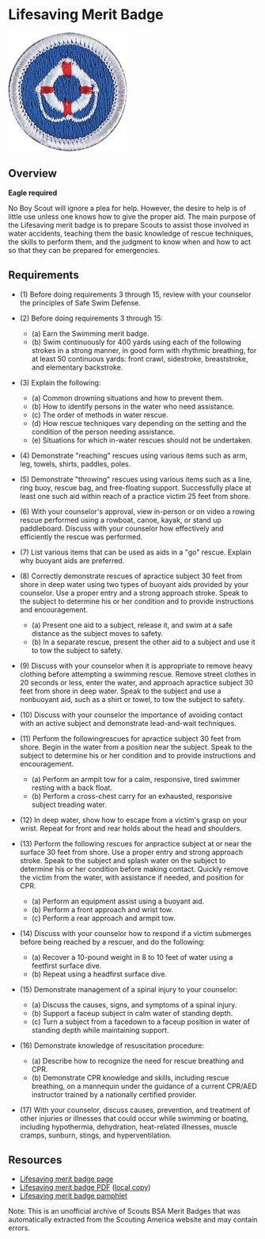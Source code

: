 

# Lifesaving Merit Badge

![Lifesaving Merit Badge](images/lifesaving-merit-badge.jpg)

## Overview

**Eagle required**

No Boy Scout will ignore a plea for help. However, the desire to help is of little use unless one knows how to give the proper aid. The main purpose of the Lifesaving merit badge is to prepare Scouts to assist those involved in water accidents, teaching them the basic knowledge of rescue techniques, the skills to perform them, and the judgment to know when and how to act so that they can be prepared for emergencies.

## Requirements

* (1) Before doing requirements 3 through 15, review with your counselor the principles of Safe Swim Defense.
* (2) Before doing requirements 3 through 15:
    * (a) Earn the Swimming merit badge.
    * (b) Swim continuously for 400 yards using each of the following strokes in a strong manner, in good form with rhythmic breathing, for at least 50 continuous yards: front crawl, sidestroke, breaststroke, and elementary backstroke.


* (3) Explain the following:
    * (a) Common drowning situations and how to prevent them.
    * (b) How to identify persons in the water who need assistance.
    * (c) The order of methods in water rescue.
    * (d) How rescue techniques vary depending on the setting and the condition of the person needing assistance.
    * (e) Situations for which in-water rescues should not be undertaken.


* (4) Demonstrate "reaching" rescues using various items such as arm, leg, towels, shirts, paddles, poles.
* (5) Demonstrate "throwing" rescues using various items such as a line, ring buoy, rescue bag, and free-floating support. Successfully place at least one such aid within reach of a practice victim 25 feet from shore.
* (6) With your counselor's approval, view in-person or on video a rowing rescue performed using a rowboat, canoe, kayak, or stand up paddleboard. Discuss with your counselor how effectively and efficiently the rescue  was performed.
* (7) List various items that can be used as aids in a "go" rescue. Explain why buoyant aids are preferred.
* (8) Correctly demonstrate rescues of apractice subject 30 feet from shore in deep water using two types of buoyant aids provided by your counselor. Use a proper entry and a strong approach stroke. Speak to the subject to determine his or her condition and to provide instructions and encouragement.
    * (a) Present one aid to a subject, release it, and swim at a safe distance as the subject moves to safety.
    * (b) In a separate rescue, present the other aid to a subject and use it to tow the subject to safety.


* (9) Discuss with your counselor when it is appropriate to remove heavy clothing before attempting a swimming rescue. Remove street clothes in 20 seconds or less, enter the water, and approach apractice subject 30 feet from shore in deep water. Speak to the subject and use a nonbuoyant aid, such as a shirt or towel, to tow the subject to safety.
* (10) Discuss with your counselor the importance of avoiding contact with an active subject and demonstrate lead-and-wait techniques.
* (11) Perform the followingrescues for apractice subject  30 feet from shore. Begin in the water from a position near the subject.  Speak to the subject to determine his or her condition and to provide  instructions and encouragement.
    * (a) Perform an armpit tow for a calm, responsive, tired swimmer resting with a back float.
    * (b) Perform a cross-chest carry for an exhausted, responsive subject treading water.


* (12) In deep water, show how to escape from a victim's grasp on your wrist. Repeat for front and rear holds about the head and shoulders.
* (13) Perform the following rescues for anpractice subject at or near the surface 30 feet from shore. Use a proper entry and strong approach stroke. Speak to the subject and splash water on the subject to determine his or her condition before making contact. Quickly remove the victim from the water, with assistance if needed, and position for CPR.
    * (a) Perform an equipment assist using a buoyant aid.
    * (b) Perform a front approach and wrist tow.
    * (c) Perform a rear approach and armpit tow.


* (14) Discuss with your counselor how to respond if a victim submerges before being reached by a rescuer, and do the following:
    * (a) Recover a 10-pound weight in 8 to 10 feet of water using a feetfirst surface dive.
    * (b) Repeat using a headfirst surface dive.


* (15) Demonstrate management of a spinal injury to your  counselor:
    * (a) Discuss the causes, signs, and symptoms of a spinal injury.
    * (b) Support a faceup subject in calm water of standing depth.
    * (c) Turn a subject from a facedown to a faceup position in water of standing depth while maintaining support.


* (16) Demonstrate knowledge of resuscitation procedure:
    * (a) Describe how to recognize the need for rescue breathing and CPR.
    * (b) Demonstrate CPR knowledge and skills, including rescue breathing, on a mannequin under the guidance of a current CPR/AED instructor trained by a nationally certified provider.


* (17) With your counselor, discuss causes, prevention, and treatment of other injuries or illnesses that could occur while swimming or boating, including hypothermia, dehydration, heat-related illnesses, muscle cramps, sunburn, stings, and hyperventilation.


## Resources

- [Lifesaving merit badge page](https://www.scouting.org/merit-badges/lifesaving/)
- [Lifesaving merit badge PDF](https://filestore.scouting.org/filestore/Merit_Badge_ReqandRes/Pamphlets/Lifesaving_2025.pdf) ([local copy](files/lifesaving-merit-badge.pdf))
- [Lifesaving merit badge pamphlet](https://www.scoutshop.org/bsa-lifesaving-merit-badge-pamphlet-merit-badge-series-pamphlet-merit-badge-guide-and-659216.html)

Note: This is an unofficial archive of Scouts BSA Merit Badges that was automatically extracted from the Scouting America website and may contain errors.